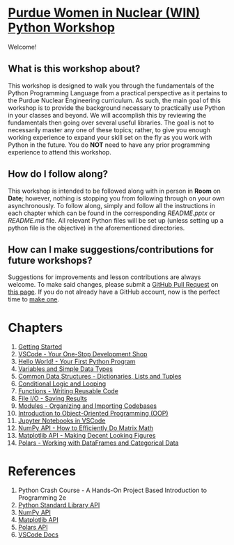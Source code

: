 # [Purdue Women in Nuclear (WIN) Python Workshop](https://github.com/samwyss/purdue_win_python_workshop)

Welcome!

## What is this workshop about?

This workshop is designed to walk you through the fundamentals of the Python Programming Language from a practical perspective as it pertains to the Purdue Nuclear Engineering curriculum.
As such, the main goal of this workshop is to provide the background necessary to practically use Python in your classes and beyond. We will accomplish this by reviewing the fundamentals then going over several useful libraries. The goal is not to necessarily master any one of these topics; rather, to give you enough working experience to expand your skill set on the fly as you work with Python in the future.
You do **NOT** need to have any prior programming experience to attend this workshop.

## How do I follow along?

This workshop is intended to be followed along with in person in **Room** on **Date**; however, nothing is stopping you from following through on your own asynchronously.
To follow along, simply and follow all the instructions in each chapter which can be found in the corresponding _README.pptx_ or _README.md_ file.
All relevant Python files will be set up (unless setting up a python file is the objective) in the aforementioned directories.

## How can I make suggestions/contributions for future workshops?

Suggestions for improvements and lesson contributions are always welcome. To make said changes, please submit a [GitHub Pull Request](https://docs.github.com/en/pull-requests/collaborating-with-pull-requests/proposing-changes-to-your-work-with-pull-requests/about-pull-requests) on [this page](https://github.com/samwyss/purdue_win_python_workshop/pulls).
If you do not already have a GitHub account, now is the perfect time to [make one](https://github.com/).

# Chapters

1. [Getting Started](./1%20Getting%20Started)
2. [VSCode - Your One-Stop Development Shop](./2%20VSCode/README.md)
3. [Hello World! - Your First Python Program](./3%20Hello%20World/README.md)
4. [Variables and Simple Data Types](./4%20Variables%20and%20Simple%20Data%20Types/README.md)
5. [Common Data Structures - Dictionaries, Lists and Tuples](./5%20Common%20Data%20Structures/README.md)
6. [Conditional Logic and Looping](./6%20Conditional%20Logic%20and%20Looping/README.md)
7. [Functions - Writing Reusable Code](./7%20Functions/README.md)
8. [File I/O - Saving Results](./8%20Files/README.md)
9. [Modules - Organizing and Importing Codebases](./9%20Modules/README.md)
10. [Introduction to Object-Oriented Programming (OOP)](./10%20Introduction%20to%20OOP/README.md)
11. [Jupyter Notebooks in VSCode](./11%20Jupyter%20Notebooks/README.md)
12. [NumPy API - How to Efficiently Do Matrix Math](./12%20NumPy/README.md)
13. [Matplotlib API - Making Decent Looking Figures](./13%20Matplotlib/README.md)
14. [Polars - Working with DataFrames and Categorical Data](./14Polars/README.md)

# References

1. Python Crash Course - A Hands-On Project Based Introduction to Programming 2e
2. [Python Standard Library API](https://docs.python.org/3/library/index.html)
3. [NumPy API](https://numpy.org/doc/stable/reference/index.html)
4. [Matplotlib API](https://matplotlib.org/stable/users/index)
5. [Polars API](https://pola-rs.github.io/polars/py-polars/html/reference/)
6. [VSCode Docs](https://code.visualstudio.com/Docs)
